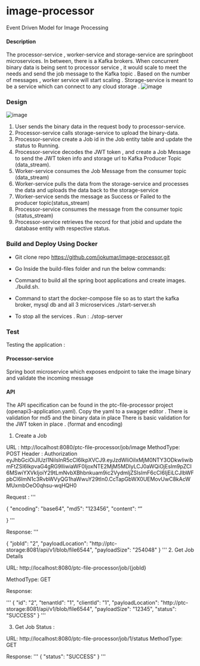 # image-processor
Event Driven Model for Image Processing

#### Description

The processor-service , worker-service and storage-service are springboot microservices. In between, there is a Kafka brokers. When concurrent binary data is being sent to processor service , it would scale to meet the needs and send the job message to the Kafka topic . Based on the number of messages , worker service will start scaling . Storage-service is meant to be a service which can connect to any cloud storage .   ![image](https://user-images.githubusercontent.com/7227769/114632505-bc2d5300-9cb6-11eb-8bdc-b507a45b1ecf.png)

### Design 

![image](https://user-images.githubusercontent.com/7227769/114632461-a750bf80-9cb6-11eb-94b9-f30bb415a521.png)


1.	User sends the binary data in the request body to processor-service. 
2.	Processor-service calls storage-service to upload the binary-data.
3.	Processor-service create a Job id in the Job entity table and update the status to Running.
4.	Processor-service decodes the JWT token , and create a Job Message to send the JWT token info and storage url to Kafka Producer Topic (data_stream).
5.	Worker-service consumes the Job Message from the consumer topic (data_stream)
6.	Worker-service pulls the data from the storage-service and processes the data and uploads the data back to the storage-service
7.	Worker-service sends the message as Success or Failed to the producer topic(status_stream)
8.	Processor-service consumes the message from the consumer topic (status_stream)
9.	Processor-service  retrieves the record for that jobid and update the database entity with respective status.


### Build and Deploy Using Docker 

* 	Git clone repo https://github.com/jokumar/image-processor.git

* 	Go Inside the build-files folder and run the below commands: 
* 	Command to build all the spring boot applications and create images.
  ./build.sh.    
* 	Command to start the docker-compose file so as to start the kafka broker, mysql db and all 3 microservices 
       ./start-server.sh

* 	 To stop all the services . Run : 
     ./stop-server
     
### Test 

Testing the application :



#### Processor-service 

Spring boot microservice which exposes endpoint to take the image binary and validate the incoming message 


#### API 

The API specification can be found in the ptc-file-processor project (openapi3-application.yaml). Copy the yaml to a swagger editor .
There is validation for md5 and the binary data in place 
There is basic validation for the JWT token in place . (format and encoding)



1.	Create a Job 

URL : http://localhost:8080/ptc-file-processor/job/image
MethodType: POST
Header : Authorization eyJhbGciOiJIUzI1NiIsInR5cCI6IkpXVCJ9.eyJzdWIiOiIxMjM0NTY3ODkwIiwibmFtZSI6IkpvaG4gRG9lIiwiaWF0IjoxNTE2MjM5MDIyLCJ0aWQiOjEsIm9pZCI6MSwiYXVkIjoiY29tLmNvbXBhbnkuam9ic2VydmljZSIsImF6cCI6IjEiLCJlbWFpbCI6ImN1c3RvbWVyQG1haWwuY29tIn0.CcTapGbWX0UEMovUwC8kAcWMUxmbOeO0qhsu-wqHQH0

Request : 
'''

{
  "encoding": "base64",
  "md5": "123456",
  "content": “<binarydata>”

}
'''

Response: 
'''

{
    "jobId": "2",
    "payloadLocation": "http://ptc-storage:8081/api/v1/blob/file6544",
    "payloadSize": "254048"
}
'''
2.	Get Job Details 

URL: http://localhost:8080/ptc-file-processor/job/{jobId}

MethodType: GET

Response: 

'''
{
    "id": "2",
    "tenantId": "1",
    "clientId": "1",
    "payloadLocation": "http://ptc-storage:8081/api/v1/blob/file6544",
    "payloadSize": "12345",
    "status": "SUCCESS"
}
'''


3.	Get Job Status :

URL: http://localhost:8080/ptc-file-processor/job/1/status
      MethodType: GET

Response: 
'''
{
    "status": "SUCCESS"
}
'''

